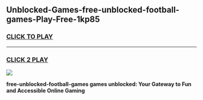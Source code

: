 
## Unblocked-Games-free-unblocked-football-games-Play-Free-1kp85
<h3>
<a href="https://premium76.site?title=free-unblocked-football-games&ref=17A">CLICK TO PLAY</a></h3>
<hr>

<h3>
<a href="https://premium76.site?title=free-unblocked-football-games&ref=17A">CLICK 2 PLAY</a>
  
</h3>

<a href="https://premium76.site?title=free-unblocked-football-games&ref=17A"><img src="https://clearcache.store/games.png"></a>


**free-unblocked-football-games games unblocked: Your Gateway to Fun and Accessible Online Gaming**
